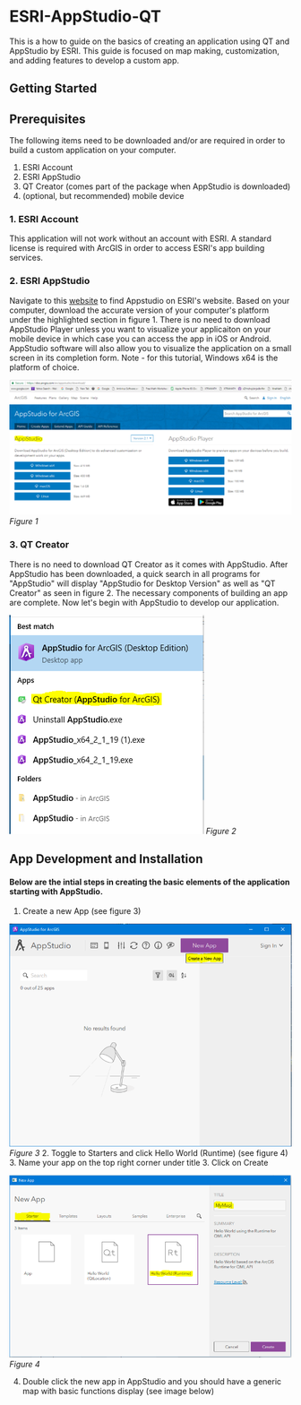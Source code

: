 # ESRI-AppStudio-QT
This is a how to guide on the basics of creating an application using QT and AppStudio by ESRI. This guide is focused on map making, customization, and adding features to develop a custom app.  
## Getting Started
## Prerequisites
The following items need to be downloaded and/or are required in order to build a custom application on your computer.
1. ESRI Account
2. ESRI AppStudio
3. QT Creator (comes part of the package when AppStudio is downloaded)
4. (optional, but recommended) mobile device

### 1. ESRI Account
This application will not work without an account with ESRI. A standard license is required with ArcGIS in order to access ESRI's app building services.

### 2. ESRI AppStudio
Navigate to this [website](https://doc.arcgis.com/en/appstudio/download/) to find Appstudio on ESRI's website. Based on your computer, download the accurate version of your computer's platform under the highlighted section in figure 1. There is no need to download AppStudio Player unless you want to visualize your applicaiton on your mobile device in which case you can access the app in iOS or Android. AppStudio software will also allow you to visualize the application on a small screen in its completion form. Note - for this tutorial, Windows x64 is the platform of choice. 

![Download Site for AppStudio](esriapp.PNG)
*Figure 1*
### 3. QT Creator
There is no need to download QT Creator as it comes with AppStudio. After AppStudio has been downloaded, a quick search in all programs for "AppStudio" will display "AppStudio for Desktop Version" as well as "QT Creator" as seen in figure 2. The necessary components of building an app are complete. Now let's begin with AppStudio to develop our application. 

![QT Creator](esriapp2.PNG)
*Figure 2*
## App Development and Installation
#### Below are the intial steps in creating the basic elements of the application starting with AppStudio. 
1. Create a new App (see figure 3)

![NewApp](esriapp3.PNG)
*Figure 3*
2. Toggle to Starters and click Hello World (Runtime) (see figure 4)
3. Name your app on the top right corner under title
3. Click on Create

![Create](esriapp4.PNG)
*Figure 4*

4. Double click the new app in AppStudio and you should have a generic map with  basic functions display (see image below)
